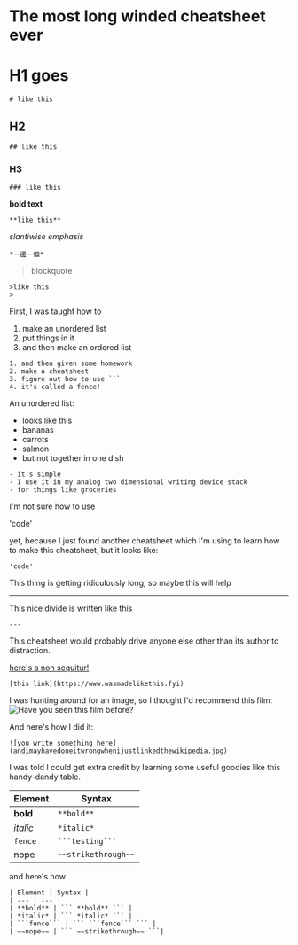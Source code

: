 # The most long winded cheatsheet ever


# H1 goes
```
# like this
```

## H2

```
## like this
```

### H3

```
### like this
```

**bold text**

```
**like this**
```

*slantiwise emphasis*

```
*一邊一個*
```

> blockquote
>

```
>like this
>
```

First, I was taught how to

1. make an unordered list
2. put things in it
3. and then make an ordered list

```
1. and then given some homework
2. make a cheatsheet
3. figure out how to use ```
4. it's called a fence!
```

An unordered list:
- looks like this
- bananas
- carrots
- salmon
- but not together in one dish

```
- it's simple
- I use it in my analog two dimensional writing device stack
- for things like groceries
```

I'm not sure how to use

'code'

yet, because I just found another cheatsheet which I'm using to learn how to make this cheatsheet, but it looks like:

```
'code'
```

This thing is getting ridiculously long, so maybe this will help

---
This nice divide is written like this

```
---
```

This cheatsheet would probably drive anyone else other than its author to distraction.

[here's a non sequitur!](https://rabbitwaltz.tumblr.com)

```
[this link](https://www.wasmadelikethis.fyi)
```

I was hunting around for an image, so I thought I'd recommend this film:
![Have you seen this film before?](https://upload.wikimedia.org/wikipedia/en/9/97/Cat_Soup_cover.jpg)

And here's how I did it:
```
![you write something here](andimayhavedoneitwrongwhenijustlinkedthewikipedia.jpg)
```

I was told I could get extra credit by learning some useful goodies like this handy-dandy table.

| Element | Syntax |
| --- | --- |
| **bold** | ``` **bold** ``` |
| *italic* | ``` *italic* ``` |
| ```fence``` | `` ```testing``` `` |
| ~~nope~~ | ``` ~~strikethrough~~ ```|

and here's how

```
| Element | Syntax |
| --- | --- |
| **bold** | ``` **bold** ``` |
| *italic* | ``` *italic* ``` |
| ```fence``` | ``` ```fence``` ``` |
| ~~nope~~ | ``` ~~strikethrough~~ ```|
```
